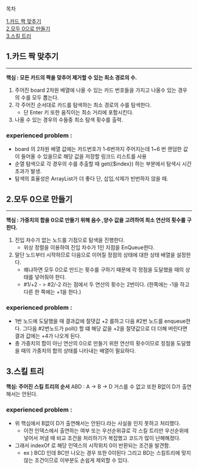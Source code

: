 목차

[1.카드 짝 맞추기](#1카드-짝-맟추기) <br>
[2.모두 0으로 만들기](#2모두-0으로-만들기) <br>
[3.스킬 트리](#3스킬-트리) <br>



## 1.카드 짝 맞추기

---
**핵심 : 모든 카드의 짝을 맞추어 제거할 수 있는 최소 경로의 수.**

1. 주어진 board 2차원 배열에 나올 수 있는 카드 번호들을 가지고 나올수 있는 경우의 수를 모두 뽑는다.
2. 각 주어진 순서대로 카드를 탐색하는 최소 경로의 수를 탐색한다.
    * 단 Enter 키 또한 움직이는 최소 거리에 포함시킨다.
3. 나올 수 있는 경우의 수들중 최소 탐색 횟수를 출력.

### experienced problem :
- board 의 2차원 배열 값에는 카드번호가 1-6번까지 주어지는데 1~6 번 랜덤한 값이 들어올 수 있을므로 해당 값을 저장할 링크드 리스트를 사용
- 순열 탐색으로 각 경우의 수를 추출할 때 get({$index}) 하는 부분에서 탐색시 시간 초과가 발생.
- 탐색의 효율성은 ArrayList가 더 좋다 단, 삽입,삭제가 빈번하지 않을 때.

## 2.모두 0으로 만들기

---
**핵심 : 가중치의 합을 0으로 만들기 위해 음수 ,양수 값을 고려하여 최소 연산의 횟수를 구한다.**

1. 진입 차수가 없는 노드를 기점으로 탐색을 진행한다.
    - 위상 정렬을 이용하여 진입 차수가 1인 지점을 EnQueue한다.
2. 말단 노드부터 시작하므로 다음으로 이어질 정점의 상태에 대한 상태 배열을 설정한다.
    - 왜냐하면 모두 0으로 만드는 횟수를 구하기 때문에 각 정점을 도달했을 때의 상태를 넣어줘야 한다.
    -  \#1/+2  - > \#2/-2 라는 점에서 두 연산의 횟수는 2번이다. (한쪽에는 -1을 하고 다른 한 쪽에는 +1을 한다.)
    
### experienced problem :
- 1번 노드에 도달했을 때 결과값에 절댓값 +2 를하고 다음 #2번 노드를 enqueue한다. 그다음 #2번노드가 poll() 할 떄 해당 값을 +2을 절댓값으로 더 더해 버린다면 결과 값에는 +4가 나오게 된다.
- 총 가중치의 합이 아닌 연산의 0으로 만들기 위한 연산의 횟수이므로 정점을 도달했을 때의 가중치의 합의 상태를 나타내는 배열이 필요하다.


## 3.스킬 트리
**핵심: 주어진 스킬 트리의 순서**
ABD : A -> B -> D 거스를 수 없고 또한 B없이 D가 출연해서는 안된다.

### experienced problem :
- 위 핵심에서 B없이 D가 출연해서는 안된다.라는 사실을 인지 못하고 처리했다.
   - 이전 인덱스에서 출연하는 여부 또는 우선순위큐로 각 스킬 트리만 우선순위에 넣어서 꺼낼 때 비교 조건을 처리하기가 복잡했고 코드가 많이 난해해졌다.
- 그래서  indexOf 로 해당 인덱스의 시작위치 0이 반환되는 조건을 발견함.
   - ex )  BCD 인데 BC만 나오는 경우 또한 0이된다 그리고 BD는 스킬트리에 맞지않는 조건이므로 이부분도 손쉽게 제외할 수 있다.